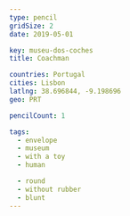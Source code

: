 ```yaml
---
type: pencil
gridSize: 2
date: 2019-05-01

key: museu-dos-coches
title: Coachman

countries: Portugal
cities: Lisbon
latlng: 38.696844, -9.198696
geo: PRT

pencilCount: 1

tags:
  - envelope
  - museum
  - with a toy
  - human

  - round
  - without rubber
  - blunt
---
```


